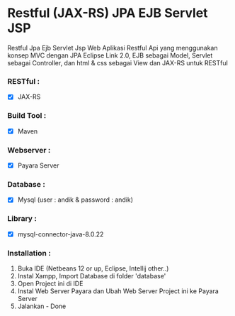 # Restful (JAX-RS) JPA EJB Servlet JSP
Restful Jpa Ejb Servlet Jsp
Web Aplikasi Restful Api yang menggunakan konsep MVC dengan JPA Eclipse Link 2.0, EJB sebagai Model, Servlet sebagai Controller, dan html & css sebagai View
dan JAX-RS untuk RESTful

### RESTful :
- [x] JAX-RS

### Build Tool :
- [x] Maven

### Webserver :
- [x] Payara Server

### Database :
- [x] Mysql (user : andik & password : andik)

### Library :
- [x] mysql-connector-java-8.0.22

### Installation :
1. Buka IDE (Netbeans 12 or up, Eclipse, Intellij other..)
2. Instal Xampp, Import Database di folder 'database'
3. Open Project ini di IDE
4. Instal Web Server Payara dan Ubah Web Server Project ini ke Payara Server
5. Jalankan - Done
